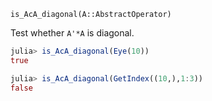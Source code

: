 `is_AcA_diagonal(A::AbstractOperator)`

Test whether `A'*A` is diagonal.

```julia
julia> is_AcA_diagonal(Eye(10))
true

julia> is_AcA_diagonal(GetIndex((10,),1:3))
false

```
